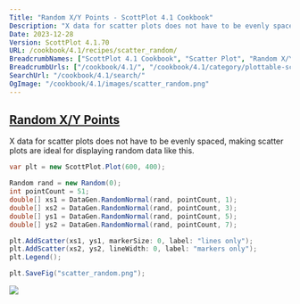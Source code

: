 ```yaml
---
Title: "Random X/Y Points - ScottPlot 4.1 Cookbook"
Description: "X data for scatter plots does not have to be evenly spaced, making scatter plots are ideal for displaying random data like this."
Date: 2023-12-28
Version: ScottPlot 4.1.70
URL: /cookbook/4.1/recipes/scatter_random/
BreadcrumbNames: ["ScottPlot 4.1 Cookbook", "Scatter Plot", "Random X/Y Points"]
BreadcrumbUrls: ["/cookbook/4.1/", "/cookbook/4.1/category/plottable-scatter-plot", "/cookbook/4.1/recipes/scatter_random/"]
SearchUrl: "/cookbook/4.1/search/"
OgImage: "/cookbook/4.1/images/scatter_random.png"
---
```


<h2><a id='random-x/y-points' href='/cookbook/4.1/recipes/scatter_random/'>Random X/Y Points</a></h2>

X data for scatter plots does not have to be evenly spaced, making scatter plots are ideal for displaying random data like this.

```cs
var plt = new ScottPlot.Plot(600, 400);

Random rand = new Random(0);
int pointCount = 51;
double[] xs1 = DataGen.RandomNormal(rand, pointCount, 1);
double[] xs2 = DataGen.RandomNormal(rand, pointCount, 3);
double[] ys1 = DataGen.RandomNormal(rand, pointCount, 5);
double[] ys2 = DataGen.RandomNormal(rand, pointCount, 7);

plt.AddScatter(xs1, ys1, markerSize: 0, label: "lines only");
plt.AddScatter(xs2, ys2, lineWidth: 0, label: "markers only");
plt.Legend();

plt.SaveFig("scatter_random.png");
```

<img src='../../images/scatter_random.png' class='d-block mx-auto my-5' />


